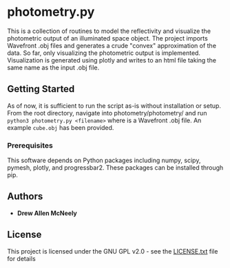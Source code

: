 # photometry.py

This is a collection of routines to model the reflectivity and visualize the photometric output of an illuminated space object.
The project imports Wavefront .obj files and generates a crude "convex" approximation of the data.
So far, only visualizing the photometric output is implemented.
Visualization is generated using plotly and writes to an html file taking the same name as the input .obj file.

## Getting Started

As of now, it is sufficient to run the script as-is without installation or setup.
From the root directory, navigate into photometry/photometry/ and run `python3 photometry.py <filename>` where <filename> is a Wavefront .obj file.
An example `cube.obj` has been provided.

### Prerequisites

This software depends on Python packages including numpy, scipy, pymesh, plotly, and progressbar2. These packages can be installed through pip.

## Authors

* **Drew Allen McNeely**

## License

This project is licensed under the GNU GPL v2.0 - see the [LICENSE.txt](LICENSE.txt) file for details
